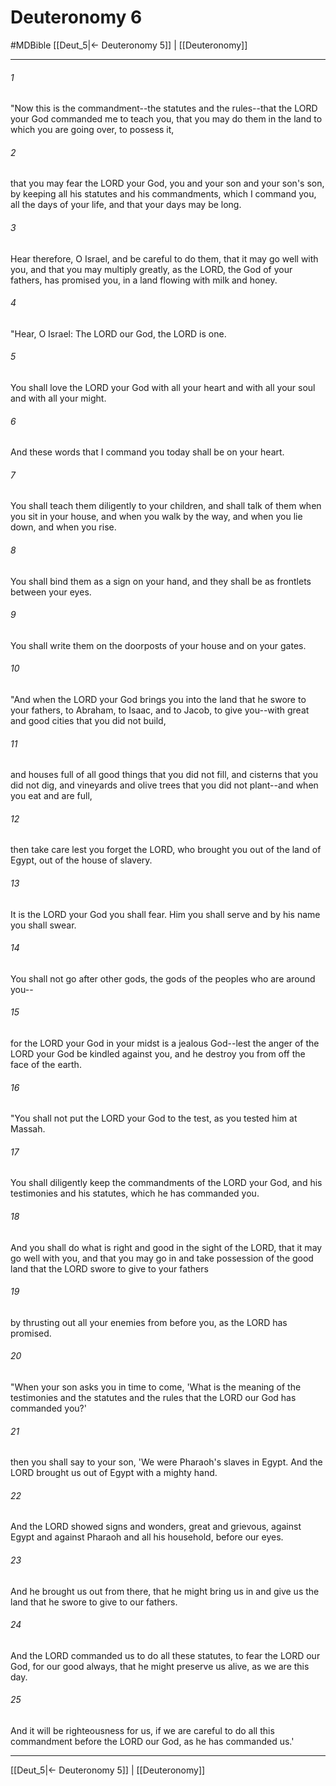 # Deuteronomy 6
#MDBible
[[Deut_5|← Deuteronomy 5]] | [[Deuteronomy]]

***

###### 1 

"Now this is the commandment--the statutes and the rules--that the LORD your God commanded me to teach you, that you may do them in the land to which you are going over, to possess it, 

###### 2 

that you may fear the LORD your God, you and your son and your son's son, by keeping all his statutes and his commandments, which I command you, all the days of your life, and that your days may be long. 

###### 3 

Hear therefore, O Israel, and be careful to do them, that it may go well with you, and that you may multiply greatly, as the LORD, the God of your fathers, has promised you, in a land flowing with milk and honey. 

###### 4 

"Hear, O Israel: The LORD our God, the LORD is one. 

###### 5 

You shall love the LORD your God with all your heart and with all your soul and with all your might. 

###### 6 

And these words that I command you today shall be on your heart. 

###### 7 

You shall teach them diligently to your children, and shall talk of them when you sit in your house, and when you walk by the way, and when you lie down, and when you rise. 

###### 8 

You shall bind them as a sign on your hand, and they shall be as frontlets between your eyes. 

###### 9 

You shall write them on the doorposts of your house and on your gates. 

###### 10 

"And when the LORD your God brings you into the land that he swore to your fathers, to Abraham, to Isaac, and to Jacob, to give you--with great and good cities that you did not build, 

###### 11 

and houses full of all good things that you did not fill, and cisterns that you did not dig, and vineyards and olive trees that you did not plant--and when you eat and are full, 

###### 12 

then take care lest you forget the LORD, who brought you out of the land of Egypt, out of the house of slavery. 

###### 13 

It is the LORD your God you shall fear. Him you shall serve and by his name you shall swear. 

###### 14 

You shall not go after other gods, the gods of the peoples who are around you-- 

###### 15 

for the LORD your God in your midst is a jealous God--lest the anger of the LORD your God be kindled against you, and he destroy you from off the face of the earth. 

###### 16 

"You shall not put the LORD your God to the test, as you tested him at Massah. 

###### 17 

You shall diligently keep the commandments of the LORD your God, and his testimonies and his statutes, which he has commanded you. 

###### 18 

And you shall do what is right and good in the sight of the LORD, that it may go well with you, and that you may go in and take possession of the good land that the LORD swore to give to your fathers 

###### 19 

by thrusting out all your enemies from before you, as the LORD has promised. 

###### 20 

"When your son asks you in time to come, 'What is the meaning of the testimonies and the statutes and the rules that the LORD our God has commanded you?' 

###### 21 

then you shall say to your son, 'We were Pharaoh's slaves in Egypt. And the LORD brought us out of Egypt with a mighty hand. 

###### 22 

And the LORD showed signs and wonders, great and grievous, against Egypt and against Pharaoh and all his household, before our eyes. 

###### 23 

And he brought us out from there, that he might bring us in and give us the land that he swore to give to our fathers. 

###### 24 

And the LORD commanded us to do all these statutes, to fear the LORD our God, for our good always, that he might preserve us alive, as we are this day. 

###### 25 

And it will be righteousness for us, if we are careful to do all this commandment before the LORD our God, as he has commanded us.' 

***

[[Deut_5|← Deuteronomy 5]] | [[Deuteronomy]]
